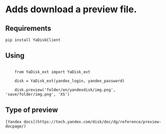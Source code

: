 # Adds download a preview file.

## Requirements

    pip install YaDiskClient

## Using


```

    from YaDisk_ext import YaDisk_ext

    disk = YaDisk_ext(yandex_login, yandex_password)

    disk.preview('folder/on/yandexdisk/img.png', 'save/folder/img.png', 'XS')

```
## Type of preview

    [Yandex docs](https://tech.yandex.com/disk/doc/dg/reference/preview-docpage/)

